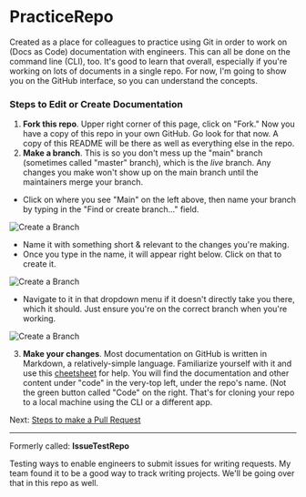# PracticeRepo

Created as a place for colleagues to practice using Git in order to work on (Docs as Code) documentation with engineers. This can all be done on the command line (CLI), too. It's good to learn that overall, especially if you're working on lots of documents in a single repo. For now, I'm going to show you on the GitHub interface, so you can understand the concepts. 

### Steps to Edit or Create Documentation
1. **Fork this repo**. Upper right corner of this page, click on "Fork." Now you have a copy of this repo in your own GitHub. Go look for that now. A copy of this README will be there as well as everything else in the repo. 
2. **Make a branch**. This is so you don't mess up the "main" branch (sometimes called "master" branch), which is the *live* branch. Any changes you make won't show up on the main branch until the maintainers merge your branch. 
  - Click on where you see "Main" on the left above, then name your branch by typing in the "Find or create branch..." field.

![Create a Branch](https://github.com/christinerose/PracticeRepo/blob/main/Images/branch.png)

  - Name it with something short & relevant to the changes you're making.
  - Once you type in the name, it will appear right below. Click on that to create it. 

![Create a Branch](https://github.com/christinerose/PracticeRepo/blob/main/Images/branch2.png)

  - Navigate to it in that dropdown menu if it doesn't directly take you there, which it should. Just ensure you're on the correct branch when you're working. 

![Create a Branch](https://github.com/christinerose/PracticeRepo/blob/main/Images/branch3.png)

3. **Make your changes**. Most documentation on GitHub is written in Markdown, a relatively-simple language. Familiarize yourself with it and use this [cheetsheet](https://www.markdownguide.org/cheat-sheet/) for help. You will find the documentation and other content under "code" in the very-top left, under the repo's name. (Not the green button called "Code" on the right. That's for cloning your repo to a local machine using the CLI or a different app.

Next: [Steps to make a Pull Request](https://github.com/christinerose/PracticeRepo/blob/main/create_PR.md)

---

Formerly called: **IssueTestRepo**

Testing ways to enable engineers to submit issues for writing requests. My team found it to be a good way to track writing projects. We'll be going over that in this repo as well. 
